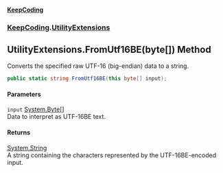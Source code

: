 #### [KeepCoding](index.md 'index')
### [KeepCoding](KeepCoding.md 'KeepCoding').[UtilityExtensions](UtilityExtensions.md 'KeepCoding.UtilityExtensions')
## UtilityExtensions.FromUtf16BE(byte[]) Method
Converts the specified raw UTF-16 (big-endian) data to a string.
```csharp
public static string FromUtf16BE(this byte[] input);
```
#### Parameters
<a name='KeepCoding_UtilityExtensions_FromUtf16BE(byte__)_input'></a>
`input` [System.Byte](https://docs.microsoft.com/en-us/dotnet/api/System.Byte 'System.Byte')[[]](https://docs.microsoft.com/en-us/dotnet/api/System.Array 'System.Array')  
Data to interpret as UTF-16BE text.
  
#### Returns
[System.String](https://docs.microsoft.com/en-us/dotnet/api/System.String 'System.String')  
A string containing the characters represented by the UTF-16BE-encoded input.

